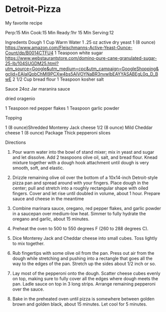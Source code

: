 # Detroit-Pizza
My favorite recipe

Perp:15 Min
Cook:15 Min
Ready:1hr 15 MIn
Serving:12

Ingredents
     Dough
1 Cup Warm Water
1 .25 oz active dry yeast 1 (8 ounce) https://www.amazon.com/Fleischmanns-Active-Yeast-Ounce-Count/dp/B0014CTFU4
1 Teaspoon white sugar https://www.webstaurantstore.com/domino-pure-cane-granulated-sugar-25-lb/104SUGDM25.html?utm_source=Google&utm_medium=cpc&utm_campaign=GoogleShopping&gclid=EAIaIQobChMI9PCXw4bs5AIVOYNaBR3nvwlbEAYYASABEgL0q_D_BwE
2 1/2 Cup bread flour
1 Teaspoon kosher salt

Sauce
24oz Jar maranira sauce

dried oragenio

1 Teaspoon red pepper flakes
1 Teaspoon garlic powder

Topping

1 (8 ounce)Shredded Monterey Jack cheese
1/2 (8 ounce) Mild Cheddar cheese
1 (8 ounce) Package Thick pepperoni slices

Directions

1. Pour warm water into the bowl of stand mixer; mix in yeast and sugar and let dissolve. Add 2 teaspoons olive oil, salt, and bread flour. Knead mixture together with a dough hook attachment until dough is very smooth, soft, and elastic.

2. Drizzle remaining olive oil over the bottom of a 10x14-inch Detroit-style pizza pan and spread around with your fingers. Place dough in the center; pull and stretch into a roughly rectangular shape with oiled fingers. Cover and let rise until doubled in volume, about 1 hour. Prepare sauce and cheese in the meantime

3. Combine marinara sauce, oregano, red pepper flakes, and garlic powder in a saucepan over medium-low heat. Simmer to fully hydrate the oregano and garlic, about 15 minutes.

4. Preheat the oven to 500 to 550 degrees F (260 to 288 degrees C).

5. Dice Monterey Jack and Cheddar cheese into small cubes. Toss lightly to mix together.

6. Rub fingertips with some olive oil from the pan. Press out air from the dough while stretching and pushing into a rectangle that goes all the way to the edges of the pan. Stretch up the sides about 1/2 inch or so.

7. Lay most of the pepperoni onto the dough. Scatter cheese cubes evenly on top, making sure to fully cover all the edges where dough meets the pan. Ladle sauce on top in 3 long strips. Arrange remaining pepperoni over the sauce.

8. Bake in the preheated oven until pizza is somewhere between golden brown and golden black, about 15 minutes. Let cool for 5 minutes.
